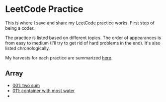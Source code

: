 # LeetCode Practice

This is where I save and share my [LeetCode](https://leetcode.com/) practice works. 
First step of being a coder.

The practice is listed based on different topics. 
The order of appearances is from easy to medium
(I'll try to get rid of hard problems in the end). 
It's also listed chronologically.

My harvests for each practice are summarized [here](/summary.md).

## Array

- [001: two sum](/array/two_sum.md)
- [011: container with most water](/array/container_with_most_water.md)
- 
